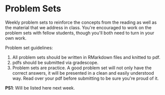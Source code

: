 # Problem Sets

Weekly problem sets to reinforce the concepts from the reading as
well as the material that we address in class. You're encouraged to work on the problem sets with fellow students, though you'll both need to turn in your own work.

Problem set guidelines:

1. All problem sets should be written in RMarkdown files and knitted to pdf.
2. pdfs should be submitted via gradescope.
3. Problem sets are practice. A good problem set will not only have the correct answers, it will be presented in a clean and easily understood way. Read over your pdf before submitting to be sure you're proud of it.

**PS1**: Will be listed here next week.
